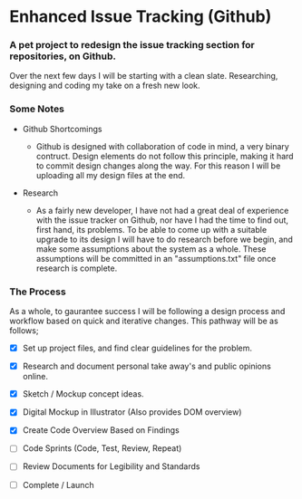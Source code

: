 # Enhanced Issue Tracking (Github)
### A pet project to redesign the issue tracking section for repositories, on Github.  

Over the next few days I will be starting with a clean slate. Researching, designing and coding my take on a fresh new look.

### Some Notes
* Github Shortcomings 
   * Github is designed with collaboration of code in mind, a very binary contruct. Design elements do not follow this principle, making it hard to commit design changes along the way. For this reason I will be uploading all my design files at the end.
   
* Research
   * As a fairly new developer, I have not had a great deal of experience with the issue tracker on Github, nor have I had the time to find out, first hand, its problems. To be able to come up with a suitable upgrade to its design I will have to do research before we begin, and make some assumptions about the system as a whole. These assumptions will be committed in an "assumptions.txt" file once research is complete.
   

### The Process

As a whole, to gaurantee success I will be following a design process and workflow based on quick and iterative changes. This pathway will be as follows;

 - [x] Set up project files, and find clear guidelines for the problem.
 - [x] Research and document personal take away's and public opinions online.
 - [x] Sketch / Mockup concept ideas.
 - [x] Digital Mockup in Illustrator (Also provides DOM overview)
 - [x] Create Code Overview Based on Findings
 - [ ] Code Sprints (Code, Test, Review, Repeat)
 - [ ] Review Documents for Legibility and Standards
 - [ ] Complete / Launch
 
